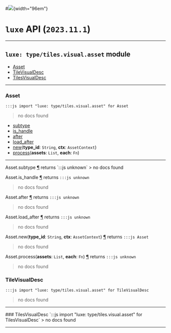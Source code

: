 #![](../../../../../../images/luxe-dark.svg){width="96em"}

# `luxe` API (`2023.11.1`)  


---

## `luxe: type/tiles.visual.asset` module

- [Asset](#asset)   
- [TileVisualDesc](#tilevisualdesc)   
- [TilesVisualDesc](#tilesvisualdesc)   

---

### Asset
`:::js import "luxe: type/tiles.visual.asset" for Asset`
> no docs found

- [subtype](#Asset.subtype)
- [is_handle](#Asset.is_handle)
- [after](#Asset.after)
- [load_after](#Asset.load_after)
- [new](#Asset.new+2)(**type_id**: `String`, **ctx**: `AssetContext`)
- [process](#Asset.process+2)(**assets**: `List`, **each**: `Fn`)

<hr/>
<endpoint module="luxe: type/tiles.visual.asset" class="Asset" signature="subtype"></endpoint>
<signature id="Asset.subtype">Asset.subtype
<a class="headerlink" href="#Asset.subtype" title="Permanent link">¶</a></signature>
<span class='api_ret'>returns</span> `:::js unknown`
> no docs found   

<endpoint module="luxe: type/tiles.visual.asset" class="Asset" signature="is_handle"></endpoint>
<signature id="Asset.is_handle">Asset.is_handle
<a class="headerlink" href="#Asset.is_handle" title="Permanent link">¶</a></signature>
<span class='api_ret'>returns</span> `:::js unknown`
> no docs found   

<endpoint module="luxe: type/tiles.visual.asset" class="Asset" signature="after"></endpoint>
<signature id="Asset.after">Asset.after
<a class="headerlink" href="#Asset.after" title="Permanent link">¶</a></signature>
<span class='api_ret'>returns</span> `:::js unknown`
> no docs found   

<endpoint module="luxe: type/tiles.visual.asset" class="Asset" signature="load_after"></endpoint>
<signature id="Asset.load_after">Asset.load_after
<a class="headerlink" href="#Asset.load_after" title="Permanent link">¶</a></signature>
<span class='api_ret'>returns</span> `:::js unknown`
> no docs found   

<endpoint module="luxe: type/tiles.visual.asset" class="Asset" signature="new(type_id : String, ctx : AssetContext)"></endpoint>
<signature id="Asset.new+2">Asset.new(**type_id**: `String`, **ctx**: `AssetContext`)
<a class="headerlink" href="#Asset.new+2" title="Permanent link">¶</a></signature>
<span class='api_ret'>returns</span> `:::js Asset`
> no docs found   

<endpoint module="luxe: type/tiles.visual.asset" class="Asset" signature="process(assets : List, each : Fn)"></endpoint>
<signature id="Asset.process+2">Asset.process(**assets**: `List`, **each**: `Fn`)
<a class="headerlink" href="#Asset.process+2" title="Permanent link">¶</a></signature>
<span class='api_ret'>returns</span> `:::js unknown`
> no docs found   

### TileVisualDesc
`:::js import "luxe: type/tiles.visual.asset" for TileVisualDesc`
> no docs found


<hr/>
### TilesVisualDesc
`:::js import "luxe: type/tiles.visual.asset" for TilesVisualDesc`
> no docs found


<hr/>
